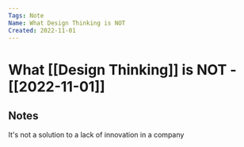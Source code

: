 ```yaml
---
Tags: Note
Name: What Design Thinking is NOT
Created: 2022-11-01
---
```

# What [[Design Thinking]] is NOT - [[2022-11-01]]
## Notes
It's not a solution to a lack of innovation in a company